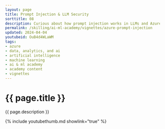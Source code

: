 ```yaml
---
layout: page
title: Prompt Injection & LLM Security
sorttitle: 08
description: Curious about how prompt injection works in LLMs and Azure OpenAI? Do you have concerns with Generative AI security? What are the security challenges facing Generative AI and how can we mitigate them? Join Caroline Matthews to learn more about LLMs, Azure OpenAI, and the mitigation strategies for security challenges!
permalink: /skilling/ai-ml-academy/vignettes/azure-prompt-injection
updated: 2024-04-04
youtubeid: OuB4d4WLaWM
tags:
- azure
- data, analytics, and ai
- artificial intelligence
- machine learning
- ai & ml academy
- academy content
- vignettes
---
```


# {{ page.title }}

{{ page.description }}

{% include youtubethumb.md showlink="true" %}
